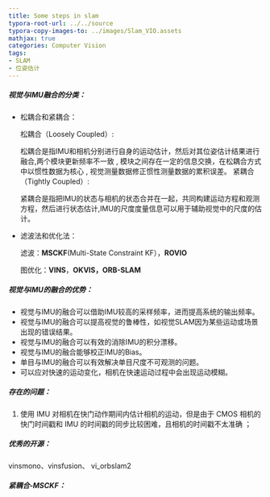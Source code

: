 ```yaml
---
title: Some steps in slam
typora-root-url: ../../source
typora-copy-images-to: ../images/Slam_VIO.assets
mathjax: true
categories: Computer Vision
tags:
- SLAM
- 位姿估计
---
```


##### 视觉与IMU融合的分类：

- 松耦合和紧耦合：

  松耦合（Loosely Coupled）:

  松耦合是指IMU和相机分别进行自身的运动估计，然后对其位姿估计结果进行融合,两个模块更新频率不一致 , 模块之间存在一定的信息交换，在松耦合方式中以惯性数据为核心 , 视觉测量数据修正惯性测量数据的累积误差。
  紧耦合（Tightly Coupled）:

  紧耦合是指把IMU的状态与相机的状态合并在一起，共同构建运动方程和观测方程，然后进行状态估计,IMU的尺度度量信息可以用于辅助视觉中的尺度的估计。

- 滤波法和优化法：

  滤波：**MSCKF**(Multi-State Constraint KF），**ROVIO**

  图优化：**VINS**，**OKVIS，ORB-SLAM**

##### 视觉与IMU的融合的优势：

- 视觉与IMU的融合可以借助IMU较高的采样频率，进而提高系统的输出频率。
- 视觉与IMU的融合可以提高视觉的鲁棒性，如视觉SLAM因为某些运动或场景出现的错误结果。
- 视觉与IMU的融合可以有效的消除IMU的积分漂移。
- 视觉与IMU的融合能够校正IMU的Bias。
- 单目与IMU的融合可以有效解决单目尺度不可观测的问题。
- 可以应对快速的运动变化，相机在快速运动过程中会出现运动模糊。

##### 存在的问题：

1. 使用 IMU 对相机在快门动作期间内估计相机的运动，但是由于 CMOS 相机的快门时间戳和 IMU 的时间戳的同步比较困难，且相机的时间戳不太准确 ；

##### 优秀的开源：

vinsmono、vinsfusion、 vi_orbslam2

##### 紧耦合-MSCKF：



